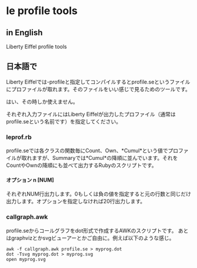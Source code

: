 # le profile tools
## in English
Liberty Eiffel profile tools

## 日本語で
Liberty Eiffelでは-profileと指定してコンパイルするとprofile.seというファイルにプロファイルが取れます。そのファイルをいい感じで見るためのツールです。

はい、その時しか使えません。

それぞれ入力ファイルにはLiberty Eiffelが出力したプロファイル（通常はprofile.seという名前です）を指定してください。

### leprof.rb
profile.seでは各クラスの関数毎にCount、Own、\*Cumul\*という値でプロファイルが取れますが、Summaryでは\*Cumul\*の降順に並んでいます。それをCountやOwnの降順にも並べて出力するRubyのスクリプトです。

#### オプション n [NUM]
それぞれNUM行出力します。0もしくは負の値を指定すると元の行数と同じだけ出力します。オプションを指定しなければ20行出力します。

### callgraph.awk
profile.seからコールグラフをdot形式で作成するAWKのスクリプトです。
あとはgraphvizとかsvgビューアーとかご自由に。例えば以下のような感じ。

```
awk -f callgraph.awk profile.se > myprog.dot
dot -Tsvg myprog.dot > myprog.svg
open myprog.svg
```
